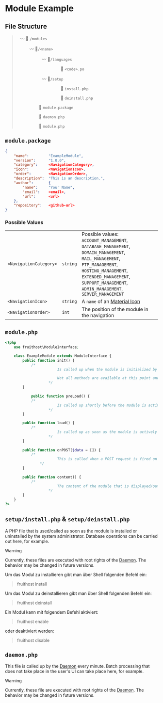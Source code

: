 # Module Example

## File Structure
>
>⠀〰️ 📁 `/modules`
>
>⠀⠀⠀⠀〰️ 📁`/<name>`
>
>⠀⠀⠀⠀⠀⠀⠀⠀〰️ 📁`/languages`
>
>⠀⠀⠀⠀⠀⠀⠀⠀⠀⠀⠀⠀⠀⠀📄 `<code>.po`
>
>⠀⠀⠀⠀⠀⠀⠀⠀〰️ 📁`/setup`
>
>⠀⠀⠀⠀⠀⠀⠀⠀⠀⠀⠀⠀⠀⠀📄 `install.php`
>
>⠀⠀⠀⠀⠀⠀⠀⠀⠀⠀⠀⠀⠀⠀📄 `deinstall.php`
>
>⠀⠀⠀⠀⠀⠀⠀📄 `module.package`
>
>⠀⠀⠀⠀⠀⠀⠀📄 `daemon.php`
>
>⠀⠀⠀⠀⠀⠀⠀📄 `module.php`

## `module.package`
```json
{
	"name":			"ExampleModule",
	"version":		"1.0.0",
	"category":		<NavigationCategory>,
	"icon":			<NavigationIcon>,
	"order":		<NavigationOrder>,
	"description":	"This is an description.",
	"author":		{
		"name":		"Your Name",
		"email":	<email>,
		"url":		<url>
	},
	"repository":	<github-url>
}
```

### Possible Values

| | | |
|-|-|-|
| `<NavigationCategory>` | `string` | Possible values: `ACCOUNT_MANAGEMENT`, `DATABASE_MANAGEMENT`, `DOMAIN_MANAGEMENT`, `MAIL_MANAGEMENT`, `FTP_MANAGEMENT`, `HOSTING_MANAGEMENT`, `EXTENDED_MANAGEMENT`, `SUPPORT_MANAGEMENT`, `ADMIN_MANAGEMENT`, `SERVER_MANAGEMENT` |
| `<NavigationIcon>` | `string` | A `name` of an [Material Icon](https://fonts.google.com/icons?icon.set=Material+Icons) |
| `<NavigationOrder>` | `int` | The position of the module in the navigation |

## `module.php`

```php
<?php
	use fruithost\ModuleInterface;

	class ExampleModule extends ModuleInterface {
		public function init() {
			/*
                		Is called up when the module is initialized by the module manager.

               			Not all methods are available at this point and there is no guarantee that another module is already accessible here.
            		*/
		}
		
        	public function preLoad() {
			/*
                		Is called up shortly before the module is actively used.
            		*/
		}

		public function load() {
			/*
                		Is called up as soon as the module is actively used (for example by calling it up via the menu).
            		*/
		}
		
		public function onPOST($data = []) {
			/*
                		This is called when a POST request is fired on the module page.
           		*/
		}
		
		public function content() {
			/*
                		The content of the module that is displayed/output in the UI.
            		*/
		}
	}
?>
```

## `setup/install.php` & `setup/deinstall.php`
A PHP file that is used/called as soon as the module is installed or uninstalled by the system administrator. Database operations can be carried out here, for example.

> [!WARNING]
> Currently, these files are executed with root rights of the [Daemon](https://github.com/fruithost/Binary). The behavior may be changed in future versions.

Um das Modul zu installieren gibt man über Shell folgenden Befehl ein:
> fruithost install <name>

Um das Modul zu deinstallieren gibt man über Shell folgenden Befehl ein:
> fruithost deinstall <name>

Ein Modul kann mit folgendem Befehl aktiviert:
> fruithost enable <name>

oder deaktiviert werden:
> fruithost disable <name>

## `daemon.php`
This file is called up by the [Daemon](https://github.com/fruithost/Binary) every minute. Batch processing that does not take place in the user's UI can take place here, for example.

> [!WARNING]
> Currently, these file are executed with root rights of the [Daemon](https://github.com/fruithost/Binary). The behavior may be changed in future versions.
